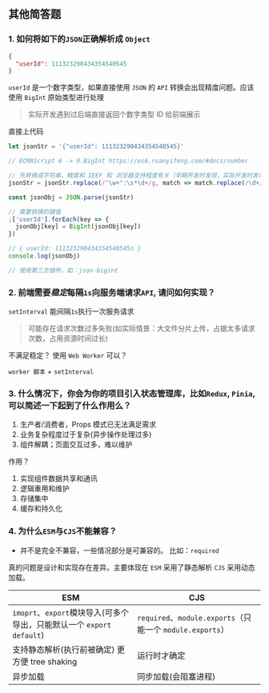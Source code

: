 ## 其他简答题

### 1. 如何将如下的`JSON`正确解析成 `Object`

```json
{
  "userId": 111323290434354540545
}
```

`userId` 是一个数字类型，如果直接使用 `JSON` 的 `API` 转换会出现精度问题。应该使用 `BigInt` 原始类型进行处理

> 实际开发遇到过后端直接返回个数字类型 ID 给前端展示

直接上代码

```js
let jsonStr = '{"userId": 111323290434354540545}'

// ECMAScript 6 -> 9.BigInt https://es6.ruanyifeng.com/#docs/number

// 先转换成字符串，精度和 IEEF 和 浏览器支持程度有关（早期开发时发现，实际开发时发现不同浏览器不同），可以写对应正则。手打非 GPT 生成
jsonStr = jsonStr.replace(/"\w+":\s*\d+/g, match => match.replace(/\d+/, n => `"${n}"`))

const jsonObj = JSON.parse(jsonStr)

// 需要转换的键值
;['userId'].forEach(key => {
  jsonObj[key] = BigInt(jsonObj[key])
})

// { userId: 111323290434354540545n }
console.log(jsonObj)

// 使用第三方插件，如：json-bigint
```

### 2. 前端需要*稳定*每隔`1s`向服务端请求`API`, 请问如何实现？

`setInterval` 能间隔`1s`执行一次服务请求

> 可能存在请求次数过多失败(如实际情景：大文件分片上传，占据太多请求次数，占用资源时间过长)

不满足稳定？ 使用 `Web Worker` 可以？

`worker 脚本` + `setInterval`

### 3. 什么情况下，你会为你的项目引入状态管理库，比如`Redux`, `Pinia`, 可以简述一下起到了什么作用么？

1. 生产者/消费者，Props 模式已无法满足需求
2. 业务复杂程度过于复杂(异步操作处理过多)
3. 组件解耦；页面交互过多，难以维护

作用？

1. 实现组件数据共享和通讯
2. 逻辑重用和维护
3. 存储集中
4. 缓存和持久化

### 4. 为什么`ESM`与`CJS`不能兼容？

- 并不是完全不兼容，一些情况部分是可兼容的。 比如：`required`

真的问题是设计和实现存在差异。主要体现在 `ESM` 采用了静态解析 `CJS` 采用动态加载。

| ESM | CJS |
| --- | --- |
| `imoprt`、`export`模块导入(可多个导出，只能默认一个 `export default`) | `required`、`module.exports`（只能一个 `module.exports`） |
| 支持静态解析(执行前被确定) 更方便 tree shaking | 运行时才确定 |
| 异步加载 | 同步加载(会阻塞进程) |
